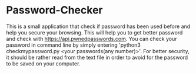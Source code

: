 # Password-Checker
This is a small application that check if password has been used before and help you secure your browsing. This will help you to get better password and check with https://api.pwnedpasswords.com. You can check your password in command line by simply entering 'python3 checkmypassword.py <your passwords(any number)>'. For better security, it should be rather read from the text file in order to avoid for the password to be saved on your computer.
